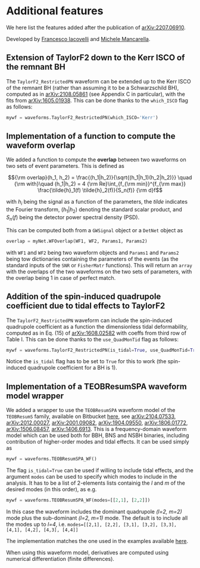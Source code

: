 # Additional features
We here list the features added after the publication of [arXiv:2207.06910](<https://arxiv.org/abs/2207.06910>). 

Developed by [Francesco Iacovelli](<https://github.com/FrancescoIacovelli>) and [Michele Mancarella](<https://github.com/Mik3M4n>).

## Extension of TaylorF2 down to the Kerr ISCO of the remnant BH
The ```TaylorF2_RestrictedPN``` waveform can be extended up to the Kerr ISCO of the remnant BH (rather than assuming it to be a Schwarzschild BH), computed as in [arXiv:2108.05861](<https://arxiv.org/pdf/2108.05861>) (see Appendix C in particular), with the fits from [arXiv:1605.01938](<https://arxiv.org/abs/1605.01938>). This can be done thanks to the ```which_ISCO``` flag as follows:

```python
mywf = waveforms.TaylorF2_RestrictedPN(which_ISCO='Kerr')						
```

## Implementation of a function to compute the waveform overlap

We added a function to compute the **overlap** between two waveforms on two sets of event parameters. This is defined as

$${\rm overlap}(h_1, h_2) = \frac{(h_1|h_2)}{\sqrt{(h_1|h_1)(h_2|h_2)}} \quad {\rm with}\quad (h_1|h_2) = 4 {\rm Re}\int_{f_{\rm min}}^{f_{\rm max}} \frac{\tilde{h}_1(f) \tilde{h}_2(f)}{S_n(f)} {\rm d}f$$

with $h_i$ being the signal as a function of the parameters, the *tilde* indicates the Fourier transform, $(h_1|h_2)$ denoting the standard scalar product, and $S_n(f)$ being the detector power spectral density (PSD).

This can be computed both from a ```GWSignal``` object or a ```DetNet``` object as 

```python
overlap = myNet.WFOverlap(WF1, WF2, Params1, Params2)
```

with ```WF1``` and ```WF2``` being two waveform objects and ```Params1``` and ```Params2``` being tow dictionaries containing the parameters of the events (as the standard inputs of the ```SNR``` or ```FisherMatr``` functions). This will return an ```array``` with the overlaps of the two waveforms on the two sets of parameters, with the overlap being 1 in case of perfect match.

## Addition of the spin-induced quadrupole coefficient due to tidal effects to TaylorF2

The ```TaylorF2_RestrictedPN``` waveform can include the spin-induced quadrupole coefficient as a function the dimensionless tidal deformability, computed as in Eq. (15) of [arXiv:1608.02582](<https://arxiv.org/abs/1608.02582>) with coeffs from third row of Table I. This can be done thanks to the ```use_QuadMonTid``` flag as follows:

```python
mywf = waveforms.TaylorF2_RestrictedPN(is_tidal=True, use_QuadMonTid=True)						
```

Notice the ```is_tidal``` flag has to be set to ```True``` for this to work (the spin-induced quadrupole coefficient for a BH is 1).

## Implementation of a TEOBResumSPA waveform model wrapper

We added a wrapper to use the ```TEOBResumSPA``` waveform model of the ```TEOBResumS``` family, available on Bitbucket [here](<https://bitbucket.org/eob_ihes/teobresums/wiki/Home>), see [arXiv:2104.07533](<https://arxiv.org/abs/2104.07533>), [arXiv:2012.00027](<https://arxiv.org/abs/2012.00027>), [arXiv:2001.09082](<https://arxiv.org/abs/2001.09082>), [arXiv:1904.09550](<https://arxiv.org/abs/1904.09550>), [arXiv:1806.01772](<https://arxiv.org/abs/1806.01772>), [arXiv:1506.08457](<https://arxiv.org/abs/1506.08457>), [arXiv:1406.6913](<https://arxiv.org/abs/1406.6913>). This is a frequency-domain waveform model which can be used both for BBH, BNS and NSBH binaries, including contribution of higher-order modes and tidal effects. It can  be used simply as

```python
mywf = waveforms.TEOBResumSPA_WF()						
```
The flag ```is_tidal=True``` can be used if willing to include tidal effects, and the argument ```modes``` can be used to specify which modes to include in the analysis. It has to be a list of 2-elements lists containig the *l* and *m* of the desired modes (in this order), as e.g.

```python
mywf = waveforms.TEOBResumSPA_WF(modes=[[2,1], [2,2]])						
```
In this case the waveform includes the dominant quadrupole *(l=2, m=2)* mode plus the sub-dominant *(l=2, m=1)* mode. 
The default is to include all the modes up to *l=4*, i.e. ```modes=[[2,1], [2,2], [3,1], [3,2], [3,3], [4,1], [4,2], [4,3], [4,4]]```

The implementation matches the one used in the examples available [here](<https://bitbucket.org/eob_ihes/teobresums/src/master/Python/Examples/>). 

When using this waveform model, derivatives are computed using numerical differentiation (finite differences).
